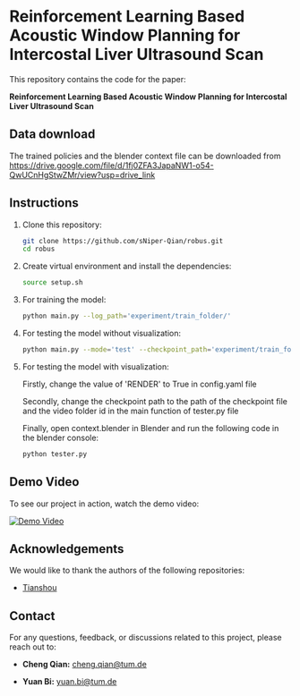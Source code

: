 # Reinforcement Learning Based Acoustic Window Planning for Intercostal Liver Ultrasound Scan

This repository contains the code for the paper:

**Reinforcement Learning Based Acoustic Window Planning for Intercostal Liver Ultrasound Scan** 

## Data download
The trained policies and the blender context file can be downloaded from https://drive.google.com/file/d/1fj0ZFA3JapaNW1-o54-QwUCnHgStwZMr/view?usp=drive_link

## Instructions

1. Clone this repository:
   ```bash
   git clone https://github.com/sNiper-Qian/robus.git
   cd robus
    ```
2. Create virtual environment and install the dependencies:
    ```bash
    source setup.sh
    ```
3. For training the model:
    ```bash
    python main.py --log_path='experiment/train_folder/'
    ```
4. For testing the model without visualization:
    ```bash
    python main.py --mode='test' --checkpoint_path='experiment/train_folder/checkpoint.pth'
    ```
5. For testing the model with visualization:

    Firstly, change the value of 'RENDER' to True in config.yaml file 
    
    Secondly, change the checkpoint path to the path of the checkpoint file and the video folder id in the main function of tester.py file
    
    Finally, open context.blender in Blender and run the following code in the blender console:
    ```bash
    python tester.py
    ```

## Demo Video

To see our project in action, watch the demo video:

[![Demo Video](http://img.youtube.com/vi/VIDEO_ID/0.jpg)](http://www.youtube.com/watch?v=VIDEO_ID "Demo Video Title")


## Acknowledgements
We would like to thank the authors of the following repositories:
- [Tianshou](https://github.com/thu-ml/tianshou)
    
## Contact
For any questions, feedback, or discussions related to this project, please reach out to:

- **Cheng Qian:** cheng.qian@tum.de

- **Yuan Bi:** yuan.bi@tum.de

